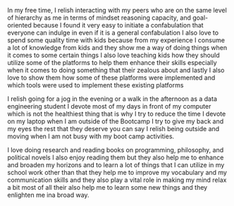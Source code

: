 In my free time, I relish interacting with my peers who are on the same level of hierarchy as me in terms of mindset reasoning capacity, and goal-oriented because I found it very easy to initiate a confabulation that everyone can indulge in even if it is a general confabulation I also love to spend some quality time with kids because from my experience I consume a lot of knowledge from kids and they show me a way of doing things when it comes to some certain things I also love teaching kids how they should utilize some of the platforms to help them  enhance their skills especially when it comes to doing something that their zealous about and lastly I also love to show them how some of these platforms were implemented and which tools were used to implement these existing platforms

 I relish going for a jog in the evening or a walk in the afternoon as a data engineering student I devote most of my days in front of my computer which is not the healthiest thing that is why I try to reduce the time I devote on my laptop when I am outside of the Bootcamp I try to give my back and my eyes the rest that they deserve you can say I relish being outside and moving when I am not busy with my boot camp activities.

 I love doing research  and reading books on programming, philosophy, and political novels  I also enjoy reading them but they also help me to enhance  and broaden my horizons and to learn a lot of things that I can utilize in my school work other than that they help me to improve my vocabulary and my communication skills and they also play a vital role in making my mind relax a bit most of all their also help me to learn some new things and they enlighten me ina broad way.